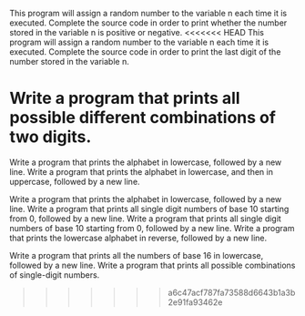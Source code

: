 This program will assign a random number to the variable n each time it is executed. Complete the source code in order to print whether the number stored in the variable n is positive or negative.
<<<<<<< HEAD
This program will assign a random number to the variable n each time it is executed. Complete the source code in order to print the last digit of the number stored in the variable n.


Write a program that prints all possible different combinations of two digits.
=======
Write a program that prints the alphabet in lowercase, followed by a new line.
Write a program that prints the alphabet in lowercase, and then in uppercase, followed by a new line.


Write a program that prints the alphabet in lowercase, followed by a new line.
Write a program that prints all single digit numbers of base 10 starting from 0, followed by a new line.
Write a program that prints all single digit numbers of base 10 starting from 0, followed by a new line.
Write a program that prints the lowercase alphabet in reverse, followed by a new line.


Write a program that prints all the numbers of base 16 in lowercase, followed by a new line.
Write a program that prints all possible combinations of single-digit numbers.
>>>>>>> a6c47acf787fa73588d6643b1a3b2e91fa93462e
